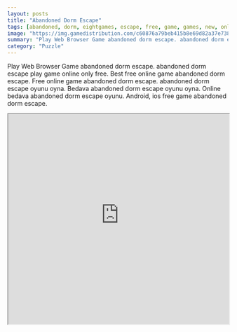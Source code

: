 ```yaml
---
layout: posts
title: "Abandoned Dorm Escape"
tags: [abandoned, dorm, eightgames, escape, free, game, games, new, online, play, montreal, dormitory, onli, download, free, online, games, oyna, game, free, games, play, play, games]
image: "https://img.gamedistribution.com/c60876a79beb415b8e69d82a37e7380d.jpg"
summary: "Play Web Browser Game abandoned dorm escape. abandoned dorm escape play game online only free. Best free online game abandoned dorm escape. Free online game abandoned dorm escape. abandoned dorm escape oyunu oyna. Bedava abandoned dorm escape oyunu oyna. Online bedava abandoned dorm escape oyunu. Android, ios free game abandoned dorm escape."
category: "Puzzle"
---
```


Play Web Browser Game abandoned dorm escape. abandoned dorm escape play game online only free. Best free online game abandoned dorm escape. Free online game abandoned dorm escape. abandoned dorm escape oyunu oyna. Bedava abandoned dorm escape oyunu oyna. Online bedava abandoned dorm escape oyunu. Android, ios free game abandoned dorm escape.

<iframe width="100%" height="480px;" src="https://flash.gamedistribution.com?game=c60876a79beb415b8e69d82a37e7380d"></iframe>